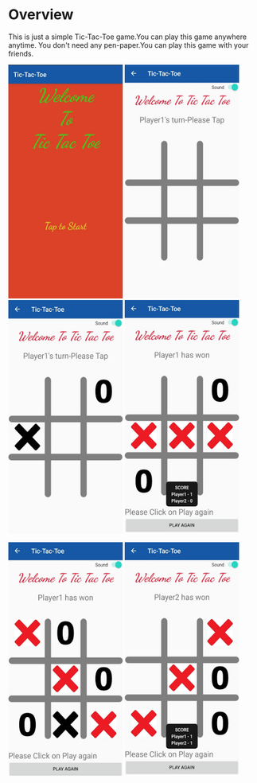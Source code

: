 #  Overview

This is just a simple Tic-Tac-Toe game.You can play this game anywhere anytime.
You don't need any pen-paper.You can play this game with your friends.


<img src='Screenshots/s1.jpg' width="230" height = "470"> <img src='Screenshots/s2.jpg' width="230" height = "470"> <img src='Screenshots/s3.jpg' width="230" height = "470"> <img src='Screenshots/s4.jpg' width="230" height = "470">

<img src='Screenshots/s5.jpg' width="230" height = "470"> <img src='Screenshots/s6.jpg' width="230" height = "470">
